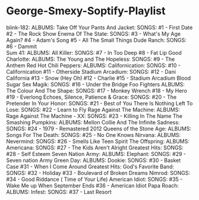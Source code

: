 # George-Smexy-Soptify-Playlist


blink-182:
	ALBUMS:
		Take Off Your Pants And Jacket:
			SONGS:
				#1 - First Date
				#2 - The Rock Show
		Enema Of The State:
			SONGS:
				#3 - What's My Age Again?
				#4 - Adam's Song
				#5 - All The Small Things
		Dude Ranch:
			SONGS:
				#6 - Dammit		
Sum 41:
	ALBUMS:
		All Killer:
			SONGS:
				#7 - In Too Deep
				#8 - Fat Lip
Good Charlotte:
	ALBUMS:
		The Young and The Hopeless:
			SONGS:
				#9 - The Anthem
Red Hot Chili Peppers:
	ALBUMS:
		Californication:
			SONGS:
				#10 - Californication
				#11 - Otherside
		Stadium Arcadium:
			SONGS:
				#12 - Dani California
				#13 - Snow (Hey Oh)
				#12 - Charlie
				#15 - Stadium Arcadium
		Blood Sugar Sex Magik:
			SONGS:
				#16 - Under the Bridge
Foo Fighters
	ALBUMS:
		The Colour And The Shape:
			SONGS:
				#17 - Monkey Wrench
				#18 - My Hero
				#19 - Everlong
		Echoes, Silence, Patience & Grace:
			SONGS:
				#20 - The Pretender
		In Your Honor:
			SONGS:
				#21 - Best of You
		There Is Nothing Left To Lose:
			SONGS:
				#22 - Learn to Fly
Rage Against The Machine:
	ALBUMS:
		Rage Against The Machine - XX:
			SONGS:
				#23 - Killing In The Name
The Smashing Pumpkins:
	ALBUMS:
		Mellon Collie And The Infinite Sadness:
			SONGS:
				#24 - 1979 - Remastered 2012
Queens of the Stone Age:
	ALBUMS:
		Songs For The Death:
			SONGS:
				#25 - No One Knows
Nirvana:
	ALBUMS:
		Nevermind:
			SONGS:
				#26 - Smells Like Teen Spirit
The Offspring:
	ALBUMS:
		Americana:
			SONGS:
				#27 - The Kids Aren't Alright
		Greatest Hits:
			SONGS:
				#28 - Self Esteem
Seven Nation Army:
	ALBUMS:
		Elephant:
			SONGS:
				#29 - Seven nation Army
Green Day:
	ALBUMS:
		Dookie:
			SONGS:
				#30 - Basket Case
				#31 - When I Come Around
		Greatest Hits: God's Favorite Band:
			SONGS:
				#32 - Holiday
				#33 - Boulevard of Broken Dreams
		Nimrod:
			SONGS:
				#34 - Good Riddance ( Time of Your Life)
		American Idiot:
			SONGS:
				#35 - Wake Me up When September Ends
				#36 - American Idiot
Papa Roach:
	ALBUMS:
		Infest:
			SONGS:
				#37 - Last Resort 
				
